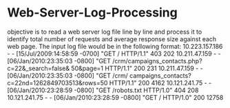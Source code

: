 # Web-Server-Log-Processing
objective	is	to	read	a	web	server	log	file	line	by	line	and	process	it	to	identify	total	number	of	requests	and	average	
response	size	against	each	web	page.	The	input	log	file	would	be	in	the	following	format:	
10.223.157.186	- - [15/Jul/2009:14:58:59	-0700]	"GET	/	HTTP/1.1"	403	202
10.211.47.159	- - [06/Jan/2010:23:35:03	-0800]	"GET	/crm/campaigns_contacts.php?c=22&_search=false&	50&page=1	HTTP/1.1"	200	231
10.211.47.159	- - [06/Jan/2010:23:35:03	-0800]	"GET	/crm/	campaigns_contacts?c=22nd=1262849703513&rows=50	HTTP/1.1"	200	4162
10.121.241.75	- - [06/Jan/2010:23:28:59	-0800]	"GET	/robots.txt	HTTP/1.0"	404	208
10.121.241.75	- - [06/Jan/2010:23:28:59	-0800]	"GET	/	HTTP/1.0"	200 12758
